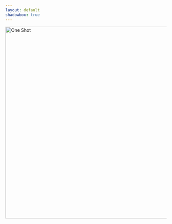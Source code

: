 ```yaml
---
layout: default
shadowbox: true
---
```


<a href="{{site.url}}/img/one-shot-doc.jpg" rel="shadowbox" title="One Shot">
<img src="{{site.url}}/img/one-shot-doc-pre.jpg" height="600px" width="600px" alt="One Shot"></a>
